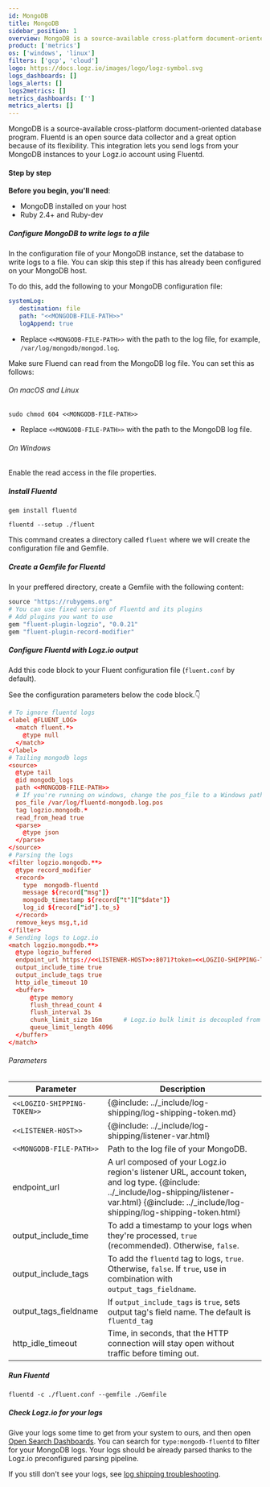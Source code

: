 ```yaml
---
id: MongoDB
title: MongoDB
sidebar_position: 1
overview: MongoDB is a source-available cross-platform document-oriented database program. Fluentd is an open source data collector and a great option because of its flexibility. This integration lets you send logs from your MongoDB instances to your Logz.io account using Fluentd.
product: ['metrics']
os: ['windows', 'linux']
filters: ['gcp', 'cloud']
logo: https://docs.logz.io/images/logo/logz-symbol.svg
logs_dashboards: []
logs_alerts: []
logs2metrics: []
metrics_dashboards: ['']
metrics_alerts: []
---
```



MongoDB is a source-available cross-platform document-oriented database program. Fluentd is an open source data collector and a great option because of its flexibility. This integration lets you send logs from your MongoDB instances to your Logz.io account using Fluentd.


#### Step by step

**Before you begin, you'll need**:

* MongoDB installed on your host
* Ruby 2.4+ and Ruby-dev
 


##### Configure MongoDB to write logs to a file

In the configuration file of your MongoDB instance, set the database to write logs to a file. You can skip this step if this has already been configured on your MongoDB host.

To do this, add the following to your MongoDB configuration file:


```yaml
systemLog:
   destination: file
   path: "<<MONGODB-FILE-PATH>>"
   logAppend: true
```

* Replace `<<MONGODB-FILE-PATH>>` with the path to the log file, for example, `/var/log/mongodb/mongod.log`.
  

Make sure Fluend can read from the MongoDB log file. You can set this as follows:

###### On macOS and Linux

```shell
sudo chmod 604 <<MONGODB-FILE-PATH>>
```

* Replace `<<MONGODB-FILE-PATH>>` with the path to the MongoDB log file.

###### On Windows

Enable the read access in the file properties.


##### Install Fluentd 


```shell
gem install fluentd
```

```shell
fluentd --setup ./fluent
```
  
This command creates a directory called `fluent` where we will create the configuration file and Gemfile.

  
  
##### Create a Gemfile for Fluentd

In your preffered directory, create a Gemfile with the following content:

```ruby
source "https://rubygems.org"
# You can use fixed version of Fluentd and its plugins
# Add plugins you want to use
gem "fluent-plugin-logzio", "0.0.21"
gem "fluent-plugin-record-modifier"
```
  
##### Configure Fluentd with Logz.io output

Add this code block to your Fluent configuration file (`fluent.conf` by default).

See the configuration parameters below the code block.👇

```conf
# To ignore fluentd logs
<label @FLUENT_LOG>
  <match fluent.*>
    @type null
  </match>
</label>
# Tailing mongodb logs
<source>
  @type tail
  @id mongodb_logs
  path <<MONGODB-FILE-PATH>>
  # If you're running on windows, change the pos_file to a Windows path
  pos_file /var/log/fluentd-mongodb.log.pos
  tag logzio.mongodb.*
  read_from_head true
  <parse>
    @type json
  </parse>
</source>
# Parsing the logs
<filter logzio.mongodb.**>
  @type record_modifier
  <record>
    type  mongodb-fluentd
    message ${record["msg"]}
    mongodb_timestamp ${record["t"]["$date"]}
    log_id ${record["id"].to_s}
  </record>
  remove_keys msg,t,id
</filter>
# Sending logs to Logz.io
<match logzio.mongodb.**>
  @type logzio_buffered
  endpoint_url https://<<LISTENER-HOST>>:8071?token=<<LOGZIO-SHIPPING-TOKEN>>
  output_include_time true
  output_include_tags true
  http_idle_timeout 10
  <buffer>
      @type memory
      flush_thread_count 4
      flush_interval 3s
      chunk_limit_size 16m      # Logz.io bulk limit is decoupled from chunk_limit_size. Set whatever you want.
      queue_limit_length 4096
  </buffer>
</match>
```

###### Parameters

| Parameter | Description |
|---|---|
| `<<LOGZIO-SHIPPING-TOKEN>>` | {@include: ../_include/log-shipping/log-shipping-token.md} |
| `<<LISTENER-HOST>>` | {@include: ../_include/log-shipping/listener-var.html}  |
| `<<MONGODB-FILE-PATH>>` | Path to the log file of your MongoDB. |
| endpoint_url | A url composed of your Logz.io region's listener URL, account token, and log type. {@include: ../_include/log-shipping/listener-var.html} {@include: ../_include/log-shipping/log-shipping-token.html} |
| output_include_time | To add a timestamp to your logs when they're processed, `true` (recommended). Otherwise, `false`. |
| output_include_tags | To add the `fluentd` tag to logs, `true`. Otherwise, `false`. If `true`, use in combination with `output_tags_fieldname`. |
| output_tags_fieldname | If `output_include_tags` is `true`, sets output tag's field name. The default is `fluentd_tag` |
| http_idle_timeout | Time, in seconds, that the HTTP connection will stay open without traffic before timing out. |






##### Run Fluentd

```shell
fluentd -c ./fluent.conf --gemfile ./Gemfile
```



##### Check Logz.io for your logs

Give your logs some time to get from your system to ours, and then open [Open Search Dashboards](https://app.logz.io/#/dashboard/osd). You can search for `type:mongodb-fluentd` to filter for your MongoDB logs. Your logs should be already parsed thanks to the Logz.io preconfigured parsing pipeline.

If you still don't see your logs, see [log shipping troubleshooting]({{site.baseurl}}/user-guide/log-shipping/log-shipping-troubleshooting.html).

 
